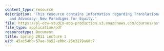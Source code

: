 ```yaml
---
content_type: resource
description: 'This resource contains information regarding Translational Research
  and Advocacy: New Paradigms for Equity.'
file: https://ol-ocw-studio-app-production.s3.amazonaws.com/courses/hst-s14-health-information-systems-to-improve-quality-of-care-in-resource-poor-settings-spring-2012/45ac54bb57ae3a52e0bc25e3279a60c7_MITHST_S14S12_lec01_1101.pdf
file_type: application/pdf
resourcetype: Document
title: Spring 2011 Lecture 1
uid: 45ac54bb-57ae-3a52-e0bc-25e3279a60c7
---
```

